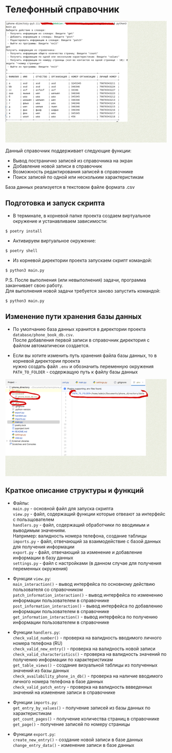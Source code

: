 # Телефонный справочник
![Screenshot](https://github.com/valhallajazzy/telephone_directory/blob/main/pic/phone-book-main.png)

Данный справочник поддерживает следующие функции:
* Вывод постранично записей из справочника на экран 
* Добавление новой записи в справочник
* Возможность редактирования записей в справочнике
* Поиск записей по одной или нескольким характеристикам

База данных реализуется в текстовом файле формата .csv

## Подготовка и запуск скрипта

* В терминале, в корневой папке проекта создаем виртуальное окружение и устанавливаем зависимости:

```console
$ poetry install
```
* Активируем виртуальное окружение:

```console
$ poetry shell
```

* Из корневой директории проекта запускаем скрипт командой:

```console
$ python3 main.py
```
P.S. После выполнения (или невыполнения) задачи, программа заканчивает свою работу.  
Для выполнения новой задачи требуется заново запустить командой:
```console
$ python3 main.py
```
## Изменение пути хранения базы данных

* По умолчанию база данных хранится в директории проекта `database/phone_book_db.csv`.  
После добавления первой записи в справочник директория с файлом автоматически создается.

* Если вы хотите изменить путь хранения файла базы данных, то в корневой директории проекта  
нужно создать файл `.env` и обозначить переменную окружения `PATH_TO_FOLDER` - содержащую путь к файлу базы данных

![Screenshot](https://github.com/valhallajazzy/telephone_directory/blob/main/pic/path_changes.png)

## Краткое описание структуры и функций

* Файлы:  
`main.py` - основной файл для запуска скрипта  
`view.py` - файл, содержащий функции которые отвеают за интерфейс с пользщователем  
`handlers.py` - файл, содержащий обработчики по вводимым и выводимым значениям.  
Например: валидность номера телефона, создание таблицы  
`imports.py` - файл, отвечающий за взаимодействие с базой данных для получения информации  
`export.py` - файл, отвечающий за изменение и добавление информации в базу данных  
`settings.py` - файл с настройками (в данном случае для получения переменных окружения)  

* Функции `view.py`:  
`main_interaction()` - вывод интерфейса по основному действию пользователя со справочником  
`patch_information_interaction()` - вывод интерфейса по изменению информации пользователем в справочнике  
`post_information_interaction()` - вывод интерфейса по добавлению информации пользователем в справочнике  
`get_information_interaction()` - вывод интерфейса по получению информации пользователем в справочнике  

* Функции `handlers.py`:  
`check_valid_number()` - проверка на валидность вводимого личного номера телефона (RU)  
`check_valid_new_entry()` - проверка на валидность новой записи  
`check_valid_characteristics()` - проверка на валидность значений по получению информации по характеристикам  
`get_table_views()` - создание визуальной таблицы из полученных значений из базы данных  
`check_availability_phone_in_db()` - проверка на наличие вводимого личного номера телефона в базе данных  
`check_valid_patch_entry` - проверка на валидность ввведенных значений на изменение записи в справочнике  

* Функции `imports.py`:  
`get_entry_by_values()` - получение записей из базы данных по характеристикам  
`get_count_pages()` - получение количества страниц в справочнике  
`get_page()` - получение записей по номеру страницы  

* Функции `export.py`:  
`create_new_entry()` - создание новой записи в базе данных  
`change_entry_data()` - изменение записи в базе данных  

